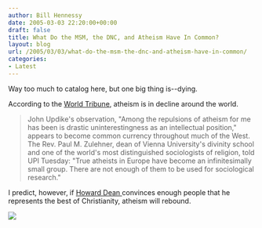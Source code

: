 ```yaml
---
author: Bill Hennessy
date: 2005-03-03 22:20:00+00:00
draft: false
title: What Do the MSM, the DNC, and Atheism Have In Common?
layout: blog
url: /2005/03/03/what-do-the-msm-the-dnc-and-atheism-have-in-common/
categories:
- Latest
---
```


Way too much to catalog here, but one big thing is--dying.




According to the [World Tribune](https://www.worldtribune.com/worldtribune/05/breaking2453432.91875.html), atheism is in decline around the world.




> 

> 
> John Updike's observation, "Among the repulsions of atheism for me has been is drastic uninterestingness as an intellectual position," appears to become common currency throughout much of the West. The Rev. Paul M. Zulehner, dean of Vienna University's divinity school and one of the world's most distinguished sociologists of religion, told UPI Tuesday: "True atheists in Europe have become an infinitesimally small group. There are not enough of them to be used for sociological research."
> 
> 




I predict, however, if [Howard Dean ](https://www.christianitytoday.com/ct/2005/107/13.0.html)convinces enough people that he represents the best of Christianity, atheism will rebound.

![](https://blog.billhennessy.com/aggbug.aspx?PostID=1290)

